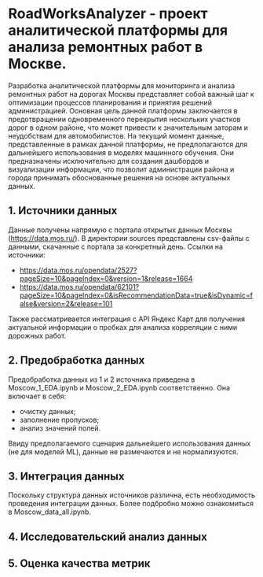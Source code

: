 # RoadWorksAnalyzer - проект аналитической платформы для анализа ремонтных работ в Москве.
Разработка аналитической платформы для мониторинга и анализа ремонтных работ на дорогах Москвы представляет собой важный шаг к оптимизации процессов планирования и принятия решений администрацией. Основная цель данной платформы заключается в предотвращении одновременного перекрытия нескольких участков дорог в одном районе, что может привести к значительным заторам и неудобствам для автомобилистов. На текущий момент данные, представленные в рамках данной платформы, не предполагаются для дальнейшего использования в моделях машинного обучения. Они предназначены исключительно для создания дашбордов и визуализации информации, что позволит администрации района и города принимать обоснованные решения на основе актуальных данных.

## 1. Источники данных
Данные получены напрямую с портала открытых данных Москвы (https://data.mos.ru/). В директории sources представлены csv-файлы с данными, скачанные с портала за конкретный день.
Ссылки на источники:
- https://data.mos.ru/opendata/2527?pageSize=10&pageIndex=0&version=1&release=1664
- https://data.mos.ru/opendata/62101?pageSize=10&pageIndex=0&isRecommendationData=true&isDynamic=false&version=2&release=101

Также рассматривается интеграция с API Яндекс Карт для получения актуальной информации о пробках для анализа корреляции с ними дорожных работ.

## 2. Предобработка данных
Предобработка данных из 1 и 2 источника приведена в Moscow_1_EDA.ipynb и Moscow_2_EDA.ipynb соответственно.
Она включает в себя:
- очистку данных;
- заполнение пропусков;
- анализ значений полей.
  
Ввиду предполагаемого сценария дальнейшего использования данных (не для моделей ML), данные не размечаются и не нормализуются.

## 3. Интеграция данных
Поскольку структура данных источников различна, есть необходимость проведения интеграции данных. Более подбробно можно ознакомиться в Moscow_data_all.ipynb.

## 4. Исследовательский анализ данных

## 5. Оценка качества метрик
